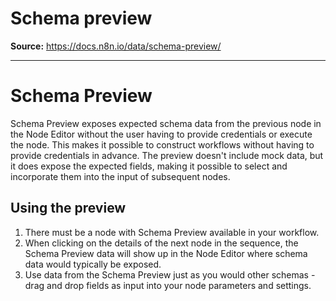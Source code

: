 # Schema preview

**Source:** https://docs.n8n.io/data/schema-preview/

---

# Schema Preview

Schema Preview exposes expected schema data from the previous node in the Node Editor without the user having to provide credentials or execute the node. This makes it possible to construct workflows without having to provide credentials in advance. The preview doesn't include mock data, but it does expose the expected fields, making it possible to select and incorporate them into the input of subsequent nodes.

## Using the preview

1. There must be a node with Schema Preview available in your workflow.
2. When clicking on the details of the next node in the sequence, the Schema Preview data will show up in the Node Editor where schema data would typically be exposed.
3. Use data from the Schema Preview just as you would other schemas - drag and drop fields as input into your node parameters and settings.
